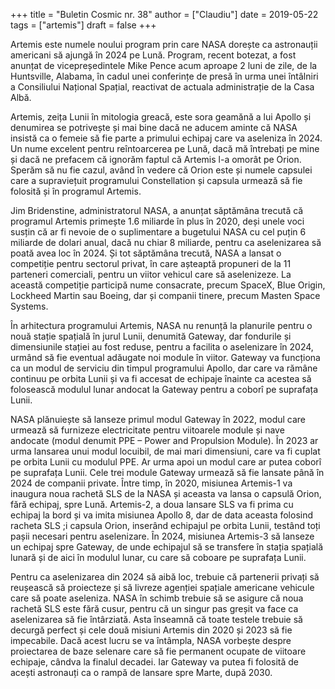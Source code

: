 +++
title = "Buletin Cosmic nr. 38"
author = ["Claudiu"]
date = 2019-05-22
tags = ["artemis"]
draft = false
+++

Artemis este numele noului program prin care NASA dorește ca astronauții americani să ajungă în 2024 pe Lună. Program, recent botezat, a fost anunțat de vicepreședintele Mike Pence acum aproape 2 luni de zile, de la Huntsville, Alabama, în cadul unei conferințe de presă în urma unei întâlniri a Consiliului Național Spațial, reactivat de actuala administrație de la Casa Albă.

Artemis, zeița Lunii în mitologia greacă, este sora geamănă a lui Apollo și denumirea se potrivește și mai bine dacă ne aducem aminte că NASA insistă ca o femeie să fie parte a primului echipaj care va aseleniza în 2024. Un nume excelent pentru reîntoarcerea pe Lună, dacă mă întrebați pe mine și dacă ne prefacem că ignorăm faptul că Artemis l-a omorât pe Orion. Sperăm să nu fie cazul, având în vedere că Orion este și numele capsulei care a supraviețuit programului Constellation și capsula urmează să fie folosită și în programul Artemis.

Jim Bridenstine, administratorul NASA, a anunțat săptămâna trecută că programul Artemis primește 1.6 miliarde în plus în 2020, deși unele voci susțin că ar fi nevoie de o suplimentare a bugetului NASA cu cel puțin 6 miliarde de dolari anual, dacă nu chiar 8 miliarde, pentru ca aselenizarea să poată avea loc în 2024. Și tot săptămâna trecută, NASA a lansat o competiție pentru sectorul privat, în care așteaptă propuneri de la 11 parteneri comerciali, pentru un viitor vehicul care să aselenizeze. La această competiție participă nume consacrate, precum SpaceX, Blue Origin, Lockheed Martin sau Boeing, dar și companii tinere, precum Masten Space Systems.

În arhitectura programului Artemis, NASA nu renunță la planurile pentru o nouă stație spațială în jurul Lunii, denumită Gateway, dar fondurile și dimensiunile stației au fost reduse, pentru a facilita o aselenizare în 2024, urmând să fie eventual adăugate noi module în viitor. Gateway va funcționa ca un modul de serviciu din timpul programului Apollo, dar care va rămâne continuu pe orbita Lunii și va fi accesat de echipaje înainte ca acestea să folosească modulul lunar andocat la Gateway pentru a coborî pe suprafața Lunii.

NASA plănuiește să lanseze primul modul Gateway în 2022, modul care urmează să furnizeze electricitate pentru viitoarele module și nave andocate (modul denumit PPE – Power and Propulsion Module). În 2023 ar urma lansarea unui modul locuibil, de mai mari dimensiuni, care va fi cuplat pe orbita Lunii cu modulul PPE. Ar urma apoi un modul care ar putea coborî pe suprafața Lunii. Cele trei module Gateway urmează să fie lansate până în 2024 de companii private. Între timp, în 2020, misiunea Artemis-1 va inaugura noua rachetă SLS de la NASA și aceasta va lansa o capsulă Orion, fără echipaj, spre Lună. Artemis-2, a doua lansare SLS va fi prima cu echipaj la bord și va imita misiunea Apollo 8, dar de data aceasta folosind racheta SLS ;i capsula Orion, inserând echipajul pe orbita Lunii, testând toți pașii necesari pentru aselenizare. În 2024, misiunea Artemis-3 să lanseze un echipaj spre Gateway, de unde echipajul să se transfere în stația spațială lunară și de aici în modulul lunar, cu care să coboare pe suprafața Lunii.

Pentru ca aselenizarea din 2024 să aibă loc, trebuie că partenerii privați să reușească să proiecteze și să livreze agenției spațiale americane vehicule care să poate aseleniza. NASA în schimb trebuie să se asigure că noua rachetă SLS este fără cusur, pentru că un singur pas greșit va face ca aselenizarea să fie întârziată. Asta înseamnă că toate testele trebuie să decurgă perfect și cele două misiuni Artemis din 2020 și 2023 să fie impecabile. Dacă acest lucru se va întâmpla, NASA vorbește despre proiectarea de baze selenare care să fie permanent ocupate de viitoare echipaje, cândva la finalul decadei. Iar Gateway va putea fi folosită de acești astronauți ca o rampă de lansare spre Marte, după 2030.